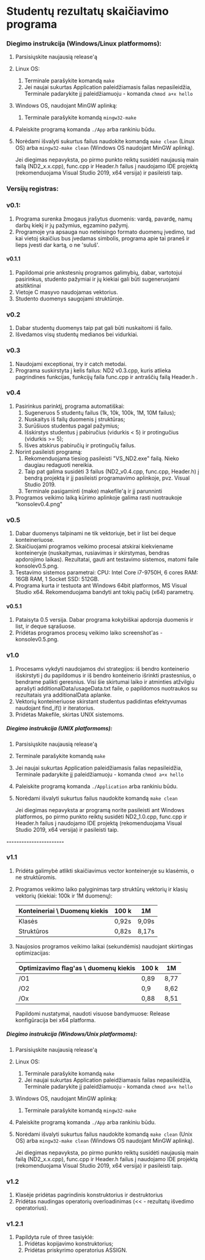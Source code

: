 # Studentų rezultatų skaičiavimo programa

### Diegimo instrukcija (Windows/Linux platformoms):

1. Parsisiųskite naujausią release'ą

2. Linux OS:

   1. Terminale parašykite komandą `make`
   2. Jei naujai sukurtas Application paleidžiamasis failas nepasileidžia, Terminale padarykite jį paleidžiamuoju - komanda `chmod a+x hello`

3. Windows OS, naudojant MinGW aplinką:

   1. Terminale parašykite komandą ` mingw32-make `

4. Paleiskite programą komanda `./App` arba rankiniu būdu.

5. Norėdami išvalyti sukurtus failus naudokite komandą `make clean` (Linux OS) arba `mingw32-make clean` (Windows OS naudojant MinGW aplinką).

   Jei diegimas nepavyksta, po pirmo punkto reiktų susidėti naujausią main failą (ND2_x.x.cpp), func.cpp ir Header.h failus į naudojamo IDE projektą (rekomenduojama Visual Studio 2019, x64 versija) ir pasileisti taip.



### Versijų registras:

### v0.1:

1. Programa surenka žmogaus įrašytus duomenis: vardą, pavardę, namų darbų kiekį ir jų pažymius, egzamino pažymį. 
2. Programoje yra apsauga nuo neteisingo formato duomenų įvedimo, tad kai vietoj skaičius bus įvedamas simbolis, programa apie tai praneš ir lieps įvesti dar kartą, o ne 'suluš'. 

#### v0.1.1

1. Papildomai prie ankstesnių programos galimybių, dabar, vartotojui pasirinkus, studento pažymiai ir jų kiekiai gali būti sugeneruojami atsitiktinai
2. Vietoje C masyvo naudojamas vektorius.
3. Studento duomenys saugojami struktūroje.

### v0.2

1. Dabar studentų duomenys taip pat gali būti nuskaitomi iš failo.
2. Išvedamos visų studentų medianos bei vidurkiai.

### v0.3

1. Naudojami exceptionai, try ir catch metodai.
2. Programa suskirstyta į kelis failus: ND2 v0.3.cpp, kuris atlieka pagrindines funkcijas, funkcijų faila func.cpp ir antraščių failą Header.h .

### v0.4

1. Pasirinkus parinktį, programa automatiškai:
	1. Sugeneruos 5 studentų failus (1k, 10k, 100k, 1M, 10M failus);
	2. Nuskaitys iš failų duomenis į struktūras;
	3. Surūšiuos studentus pagal pažymius;
	4. Išskirstys studentus į pabiručius (vidurkis < 5) ir protingučius (vidurkis >= 5);
	5. Išves atskirus pabiručių ir protingučių failus.
2. Norint pasileisti programą: 
	1. Rekomenduojama tiesiog pasileisti "VS_ND2.exe" failą. Nieko daugiau redaguoti nereikia.
	2. Taip pat galima susidėti 3 failus (ND2_v0.4.cpp, func.cpp, Header.h) į bendrą projektą ir jį pasileisti programavimo aplinkoje, pvz. Visual Studio 2019.
	3. Terminale pasigaminti (make) makefile'ą ir jį parunninti
3. Programos veikimo laiką kūrimo aplinkoje galima rasti nuotraukoje "konsolev0.4.png"

### v0.5

1. Dabar duomenys talpinami ne tik vektoriuje, bet ir list bei deque konteineriuose.
2. Skaičiuojami programos veikimo procesai atskirai kiekviename konteineryje (nuskaitymas, rusiavimas ir skirstymas, bendras apdorojimo laikas). Rezultatai, gauti ant testavimo sistemos, matomi faile konsolev0.5.png.
3. Testavimo sistemos parametrai:
   CPU: Intel Core i7-9750H, 6 cores
   RAM: 16GB RAM, 1 Socket
   SSD: 512GB.
4. Programa kurta ir testuota ant Windows 64bit platformos, MS Visual Studio x64. Rekomenduojama bandyti ant tokių pačių (x64) parametrų.

####  v0.5.1

1. Pataisyta 0.5 versija. Dabar programa kokybiškai apdoroja duomenis ir list, ir deque sąrašuose.
2. Pridėtas programos procesų veikimo laiko screenshot'as - konsolev0.5.png.

### v1.0

1. Procesams vykdyti naudojamos dvi strategijos: iš bendro konteinerio išskirstyti į du papildomus ir iš bendro konteinerio išrinkti prastesnius, o bendrame palikti geresnius. Visi šie skirtumai laiko ir atminties atžvilgiu aprašyti additionalData/usageData.txt faile, o papildomos nuotraukos su rezultatais yra additionalData aplanke.
2. Vektorių konteineriuose skirstant studentus padidintas efektyvumas naudojant find_if() ir iteratorius.
3. Pridėtas Makefile, skirtas UNIX sistemoms.

##### Diegimo instrukcija (UNIX platformoms):

1. Parsisiųskite naujausią release'ą

2. Terminale parašykite komandą `make`

3. Jei naujai sukurtas Application paleidžiamasis failas nepasileidžia, Terminale padarykite jį paleidžiamuoju - komanda `chmod a+x hello`

4. Paleiskite programą komanda `./Application` arba rankiniu būdu.

5. Norėdami išvalyti sukurtus failus naudokite komandą `make clean`

   Jei diegimas nepavyksta ar programą norite pasileisti ant Windows platformos, po pirmo punkto reiktų susidėti ND2_1.0.cpp, func.cpp ir Header.h failus į naudojamo IDE projektą (rekomenduojama Visual Studio 2019, x64 versija) ir pasileisti taip.

**-----------------------**

### v1.1

1. Pridėta galimybė atlikti skaičiavimus vector konteineryje su klasėmis, o ne struktūromis.

2. Programos veikimo laiko palyginimas tarp struktūrų vektorių ir klasių vektorių (kiekiai: 100k ir 1M duomenų):

   | Konteineriai \ Duomenų kiekis | 100 k | 1M    |
   | ----------------------------- | :---- | ----- |
   | Klasės                        | 0,92s | 9,09s |
   | Struktūros                    | 0,82s | 8,17s |

3. Naujosios programos veikimo laikai (sekundėmis) naudojant skirtingas optimizacijas:

   | Optimizavimo flag'as \ duomenų kiekis | 100 k | 1M   |
   | ------------------------------------- | ----- | ---- |
   | /O1                                   | 0,89  | 8,77 |
   | /O2                                   | 0,9   | 8,62 |
   | /Ox                                   | 0,88  | 8,51 |

   Papildomi nustatymai, naudoti visuose bandymuose: Release konfigūracija bei x64 platforma.


##### Diegimo instrukcija (Windows/Unix platformoms):

1. Parsisiųskite naujausią release'ą

2. Linux OS:

   1. Terminale parašykite komandą `make`
   2. Jei naujai sukurtas Application paleidžiamasis failas nepasileidžia, Terminale padarykite jį paleidžiamuoju - komanda `chmod a+x hello`

3. Windows OS, naudojant MinGW aplinką:

   1. Terminale parašykite komandą ` mingw32-make `

4. Paleiskite programą komanda `./App` arba rankiniu būdu.

5. Norėdami išvalyti sukurtus failus naudokite komandą `make clean` (Unix OS) arba `mingw32-make clean` (Windows OS naudojant MinGW aplinką).

   Jei diegimas nepavyksta, po pirmo punkto reiktų susidėti naujausią main failą (ND2_x.x.cpp), func.cpp ir Header.h failus į naudojamo IDE projektą (rekomenduojama Visual Studio 2019, x64 versija) ir pasileisti taip.

### v1.2

1. Klasėje pridėtas pagrindinis konstruktorius ir destruktorius
2. Pridėtas naudingas operatorių overloadinimas (<< - rezultatų išvedimo operatorius).

### v1.2.1

1. Papildyta rule of three tasiyklė:
   1. Pridėtas kopijavimo konstruktorius;
   2. Pridėtas priskyrimo operatorius ASSIGN.